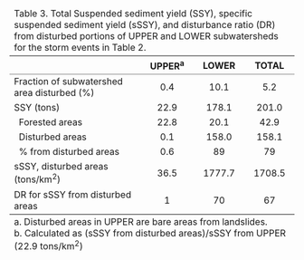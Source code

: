 <table class='gmisc_table' style='border-collapse: collapse;' >
<thead>
<tr><td colspan='4' style='text-align: left;'>
Table 3. Total Suspended sediment yield (SSY), specific suspended sediment yield (sSSY), and disturbance ratio (DR) from disturbed portions of UPPER and LOWER subwatersheds for the storm events in Table 2.</td></tr>
<tr>
<th style='border-bottom: 1px solid grey; border-top: 2px solid grey;'> </th>
<th style='border-bottom: 1px solid grey; border-top: 2px solid grey; text-align: center;'>UPPER<sup>a</sup></th>
<th style='border-bottom: 1px solid grey; border-top: 2px solid grey; text-align: center;'>LOWER</th>
<th style='border-bottom: 1px solid grey; border-top: 2px solid grey; text-align: center;'>TOTAL</th>
</tr>
</thead>
<tbody>
<tr>
<td style='text-align: left;'>Fraction of subwatershed area disturbed (%)</td>
<td style='text-align: center;'>0.4</td>
<td style='text-align: center;'>10.1</td>
<td style='text-align: center;'>5.2</td>
</tr>
<tr>
<td style='text-align: left;'>SSY (tons)</td>
<td style='text-align: center;'>22.9</td>
<td style='text-align: center;'>178.1</td>
<td style='text-align: center;'>201.0</td>
</tr>
<tr>
<td style='text-align: left;'>&nbsp;&nbsp;Forested areas</td>
<td style='text-align: center;'>22.8</td>
<td style='text-align: center;'>20.1</td>
<td style='text-align: center;'>42.9</td>
</tr>
<tr>
<td style='text-align: left;'>&nbsp;&nbsp;Disturbed areas</td>
<td style='text-align: center;'>0.1</td>
<td style='text-align: center;'>158.0</td>
<td style='text-align: center;'>158.1</td>
</tr>
<tr>
<td style='text-align: left;'>&nbsp;&nbsp;% from disturbed areas</td>
<td style='text-align: center;'>0.6</td>
<td style='text-align: center;'>89</td>
<td style='text-align: center;'>79</td>
</tr>
<tr>
<td style='text-align: left;'>sSSY, disturbed areas (tons/km<sup>2</sup>)</td>
<td style='text-align: center;'>36.5</td>
<td style='text-align: center;'>1777.7</td>
<td style='text-align: center;'>1708.5</td>
</tr>
<tr>
<td style='border-bottom: 2px solid grey; text-align: left;'>DR for sSSY from disturbed areas</td>
<td style='border-bottom: 2px solid grey; text-align: center;'>1</td>
<td style='border-bottom: 2px solid grey; text-align: center;'>70</td>
<td style='border-bottom: 2px solid grey; text-align: center;'>67</td>
</tr>
</tbody>
<tfoot><tr><td colspan='4'>
a. Disturbed areas in UPPER are bare areas from landslides.<br>     b. Calculated as (sSSY from disturbed areas)/sSSY from UPPER (22.9 tons/km<sup>2</sup>)</td></tr></tfoot>
</table>